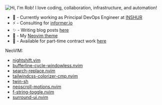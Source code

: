 ![Hi, I'm Rob! I love coding, collaboration, infrastructure, and automation!](animation.gif)
* 🚀 - Currently working as Principal DevOps Engineer at [INSHUR](https://inshur.com)
* ⚡ - Consulting for [informer.io](https://www.informer.io/)
* ✨ - Writing blog posts [here](https://roobert.github.io)
* 💖 - My [Neovim theme](https://github.com/roobert/nightshift.vim)
* 🌱 - Available for part-time contract work [here](mailto:roobert@gmail.com)

NeoVIM:
* [nightshift.vim](https://github.com/roobert/nightshift.vim)
* [bufferline-cycle-windowless.nvim](https://github.com/roobert/bufferline-cycle-windowless.nvim)
* [search-replace.nvim](https://github.com/roobert/search-replace.nvim)
* [tailwindcss-colorizer-cmp.nvim](https://github.com/roobert/tailwindcss-colorizer-cmp.nvim)
* [twin-sh](https://github.com/roobert/twin-sh)
* [neoscroll-motions.nvim](https://github.com/roobert/neoscroll-motions.nvim)
* [f-string-toggle.nvim](https://github.com/roobert/f-string-toggle.nvim)
* [surround-ui.nvim](https://github.com/roobert/surround-ui.nvim)
